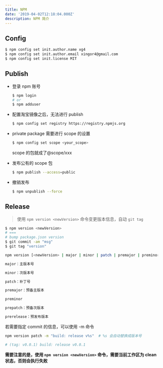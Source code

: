 ```yaml
---
title: NPM
date: '2019-04-02T12:18:04.000Z'
description: NPM 简介
---
```


## Config

```bash
$ npm config set init.author.name xg4
$ npm config set init.author.email xingor4@gmail.com
$ npm config set init.license MIT
```

## Publish

- 登录 npm 账号

  ```bash
  $ npm login
  # or
  $ npm adduser
  ```

- 配置淘宝镜像之后，无法进行 publish

  ```bash
  $ npm config set registry https://registry.npmjs.org
  ```

- private package 需要进行 scope 的设置

  ```bash
  $ npm config set scope <your_scope>
  ```

  scope 的包就成了@scope/xxx

- 发布公有的 scope 包

  ```bash
  $ npm publish --access=public
  ```

- 撤销发布

  ```bash
  $ npm unpublish --force
  ```

## Release

> 使用 `npm version <newVersion>` 命令变更版本信息，自动 `git tag`

```bash
$ npm version <newVersion>
# ===
# bump package.json version
$ git commit -am "msg"
$ git tag "version"
```

```bash
npm version [<newVersion> | major | minor | patch | premajor | preminor | prepatch | prerelease [--preid=<prerelease-id>] | from-git]

major：主版本号

minor：次版本号

patch：补丁号

premajor：预备主版本

preminor

prepatch：预备次版本

prerelease：预发布版本
```

若需要指定 commit 的信息，可以使用 -m 命令

```bash
npm version patch -m "build: release v%s"  # %s 会自动替换成版本号

# (tag: v0.0.1) build: release v0.0.1
```

**需要注意的是，使用 `npm version <newVersion>` 命令，需要当前工作区为 clean 状态，否则会执行失败**
